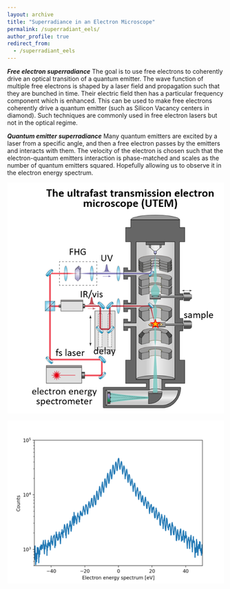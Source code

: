 ```yaml
---
layout: archive
title: "Superradiance in an Electron Microscope"
permalink: /superradiant_eels/
author_profile: true
redirect_from:
  - /superradiant_eels
--- 
```

***Free electron superradiance***
The goal is to use free electrons to coherently drive an optical transition of a quantum emitter. The wave function of multiple free electrons is shaped by a laser field and propagation such that they are bunched in time. Their electric field then has a particular frequency component which is enhanced. This can be used to make free electrons coherently drive a quantum emitter (such as Silicon Vacancy centers in diamond). Such techniques are commonly used in free electron lasers but not in the optical regime.

***Quantum emitter superradiance***
Many quantum emitters are excited by a laser from a specific angle, and then a free electron passes by the emitters and interacts with them. The velocity of the electron is chosen such that the electron-quantum emitters interaction is phase-matched and scales as the number of quantum emitters squared. Hopefully allowing us to observe it in the electron energy spectrum.
<p align="center">
  <img src='/images/UTEM.png' width="600">
</p>
<p align="center">
  <img src='/images/pinem 800.png' width="600">
</p>

 

